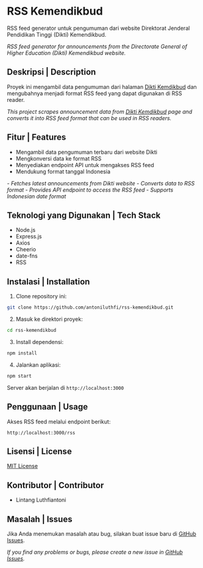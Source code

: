 # RSS Kemendikbud

RSS feed generator untuk pengumuman dari website Direktorat Jenderal Pendidikan Tinggi (Dikti) Kemendikbud.

*RSS feed generator for announcements from the Directorate General of Higher Education (Dikti) Kemendikbud website.*

## Deskripsi | Description

Proyek ini mengambil data pengumuman dari halaman [Dikti Kemdikbud](https://dikti.kemdikbud.go.id/category/pengumuman) dan mengubahnya menjadi format RSS feed yang dapat digunakan di RSS reader.

*This project scrapes announcement data from [Dikti Kemdikbud](https://dikti.kemdikbud.go.id/category/pengumuman) page and converts it into RSS feed format that can be used in RSS readers.*

## Fitur | Features

- Mengambil data pengumuman terbaru dari website Dikti
- Mengkonversi data ke format RSS
- Menyediakan endpoint API untuk mengakses RSS feed
- Mendukung format tanggal Indonesia

*- Fetches latest announcements from Dikti website*
*- Converts data to RSS format*
*- Provides API endpoint to access the RSS feed*
*- Supports Indonesian date format*

## Teknologi yang Digunakan | Tech Stack

- Node.js
- Express.js
- Axios
- Cheerio
- date-fns
- RSS

## Instalasi | Installation

1. Clone repository ini:
```bash
git clone https://github.com/antoniluthfi/rss-kemendikbud.git
```

2. Masuk ke direktori proyek:
```bash
cd rss-kemendikbud
```

3. Install dependensi:
```bash
npm install
```

4. Jalankan aplikasi:
```bash
npm start
```

Server akan berjalan di `http://localhost:3000`

## Penggunaan | Usage

Akses RSS feed melalui endpoint berikut:

```
http://localhost:3000/rss
```

## Lisensi | License

[MIT License](LICENSE)

## Kontributor | Contributor

- Lintang Luthfiantoni

## Masalah | Issues

Jika Anda menemukan masalah atau bug, silakan buat issue baru di [GitHub Issues](https://github.com/antoniluthfi/rss-kemendikbud/issues).

*If you find any problems or bugs, please create a new issue in [GitHub Issues](https://github.com/antoniluthfi/rss-kemendikbud/issues).*